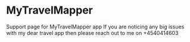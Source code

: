 # MyTravelMapper
Support page for MyTravelMapper app
If you are noticing any big issues with my dear travel app then please reach out to me on  +4540414603
